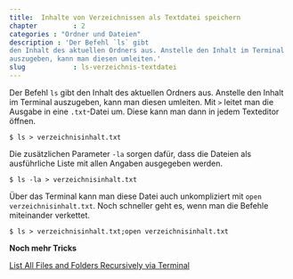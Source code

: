 ```yaml
---
title:  Inhalte von Verzeichnissen als Textdatei speichern
chapter         : 2
categories : "Ordner und Dateien"
description : 'Der Befehl `ls` gibt
den Inhalt des aktuellen Ordners aus. Anstelle den Inhalt im Terminal
auszugeben, kann man diesen umleiten.'
slug            : ls-verzeichnis-textdatei
---
```

Der Befehl `ls` gibt den Inhalt des aktuellen Ordners aus. Anstelle den
Inhalt im Terminal auszugeben, kann man diesen umleiten. Mit `>` leitet
man die Ausgabe in eine `.txt`-Datei um. Diese kann man dann in jedem
Texteditor öffnen.
<!--more-->

    $ ls > verzeichnisinhalt.txt

Die zusätzlichen Parameter `-la` sorgen dafür, dass die Dateien als
ausführliche Liste mit allen Angaben ausgegeben werden.

    $ ls -la > verzeichnisinhalt.txt

Über das Terminal kann man diese Datei auch unkompliziert mit `open
verzeichnisinhalt.txt`. Noch schneller geht es, wenn man die Befehle
miteinander verkettet.

    $ ls > verzeichnisinhalt.txt;open verzeichnisinhalt.txt

**Noch mehr Tricks**

[List All Files and Folders Recursively via
Terminal](https://perishablepress.com/list-files-folders-recursively-terminal/)
